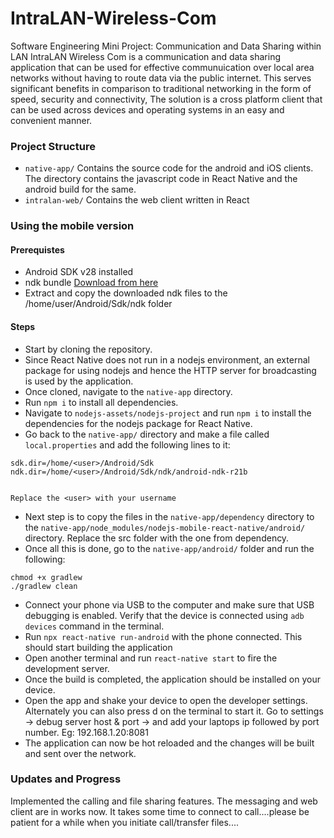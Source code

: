 # IntraLAN-Wireless-Com
Software Engineering Mini Project: Communication and Data Sharing within LAN
IntraLAN Wireless Com is a communication and data sharing application that can be used for effective communuication over local area networks without having to route data via the public internet. This serves significant benefits in comparison to traditional networking in the form of speed, security and connectivity, The solution is a cross platform client that can be used across devices and operating systems in an easy and convenient manner.  


### Project Structure
- `native-app/` Contains the source code for the android and iOS clients. The directory contains the javascript code in React Native and the android build for the same.
- `intralan-web/` Contains the web client written in React

### Using the mobile version

#### Prerequistes
- Android SDK v28 installed
- ndk bundle <a href="https://dl.google.com/android/repository/android-ndk-r21b-linux-x86_64.zip">Download from here</a>
- Extract and copy the downloaded ndk files to the /home/user/Android/Sdk/ndk folder


#### Steps
- Start by cloning the repository.
- Since React Native does not run in a nodejs environment, an external package for using nodejs and hence the HTTP server for broadcasting is used by the application.
- Once cloned, navigate to the `native-app` directory.
- Run `npm i` to install all dependencies.
- Navigate to `nodejs-assets/nodejs-project` and run `npm i` to install the dependencies for the nodejs package for React Native.
- Go back to the `native-app/` directory and make a file called `local.properties` and add the following lines to it:
```
sdk.dir=/home/<user>/Android/Sdk
ndk.dir=/home/<user>/Android/Sdk/ndk/android-ndk-r21b


Replace the <user> with your username
```
- Next step is to copy the files in the `native-app/dependency` directory to the `native-app/node_modules/nodejs-mobile-react-native/android/` directory. Replace the src folder with the one from dependency.
- Once all this is done, go to the `native-app/android/` folder and run the following:
```
chmod +x gradlew
./gradlew clean
```
- Connect your phone via USB to the computer and make sure that USB debugging is enabled. Verify that the device is connected using `adb devices` command in the terminal.
- Run `npx react-native run-android` with the phone connected. This should start building the application
- Open another terminal and run `react-native start` to fire the development server.
- Once the build is completed, the application should be installed on your device.
- Open the app and shake your device to open the developer settings. Alternately you can also press d on the terminal to start it. Go to settings -> debug server host & port -> and add your laptops ip followed by port number. Eg: 192.168.1.20:8081
- The application can now be hot reloaded and the changes will be built and sent over the network. 

### Updates and Progress
Implemented the calling and file sharing features. The messaging and web client are in works now. 
It takes some time to connect to call....please be patient for a while when you initiate call/transfer files....
